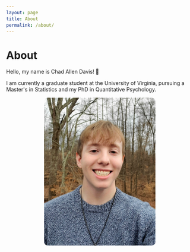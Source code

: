 ```yaml
---
layout: page
title: About
permalink: /about/
---
```

# About
Hello, my name is Chad Allen Davis! 👋

I am currently a graduate student at the University of Virginia, pursuing a Master's in Statistics and my PhD in Quantitative Psychology.

<p style="text-align: center;">
  <img src="images/IMG_5425.jpg" alt="Me" width="300" style="border-radius: 10px;">
</p>
